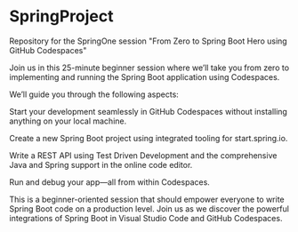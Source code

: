 # SpringProject
Repository for the SpringOne session "From Zero to Spring Boot Hero using GitHub Codespaces"

Join us in this 25-minute beginner session where we’ll take you from zero to implementing and running the Spring Boot application using Codespaces.

We’ll guide you through the following aspects:

Start your development seamlessly in GitHub Codespaces without installing anything on your local machine.

Create a new Spring Boot project using integrated tooling for start.spring.io.

Write a REST API using Test Driven Development and the comprehensive Java and Spring support in the online code editor.

Run and debug your app—all from within Codespaces.

This is a beginner-oriented session that should empower everyone to write Spring Boot code on a production level. Join us as we discover the powerful integrations of Spring Boot in Visual Studio Code and GitHub Codespaces.
